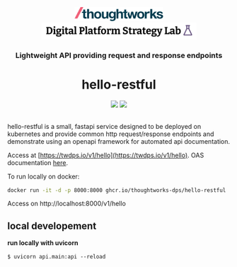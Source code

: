 <div align="center">
	<p>
		<img alt="Thoughtworks Logo" src="https://raw.githubusercontent.com/ThoughtWorks-DPS/static/master/thoughtworks_flamingo_wave.png?sanitize=true" width=200 />
    <br />
		<img alt="DPS Title" src="https://raw.githubusercontent.com/ThoughtWorks-DPS/static/master/dps_lab_title.png" width=350/>
	</p>
  <h3>Lightweight API providing request and response endpoints</h3>
  <h1>hello-restful</h1>
  <a href="https://app.circleci.com/pipelines/github/ThoughtWorks-DPS/hello-restful"><img src="https://circleci.com/gh/ThoughtWorks-DPS/hello-restful.svg?style=shield"></a> <a href="https://opensource.org/licenses/MIT"><img src="https://img.shields.io/github/license/ThoughtWorks-DPS/circleci-remote-docker"></a>
</div>
<br />

hello-restful is a small, fastapi service designed to be deployed on kubernetes and provide common http request/response endpoints and demonstrate using an openapi framework for automated api documentation.  

Access at [https://twdps.io/v1/hello](https://twdps.io/v1/hello). OAS documentation [here](https://twdps.io/v1/hello/apidocs).  

To run locally on docker:    
```bash
docker run -it -d -p 8000:8000 ghcr.io/thoughtworks-dps/hello-restful 
```
Access on http://localhost:8000/v1/hello   

## local developement  

**run locally with uvicorn**  

```
$ uvicorn api.main:api --reload
```
